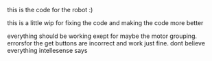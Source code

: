 this is the code for the robot :)

this is a little wip for fixing the code and making the code more better 

everything should be working exept for maybe the motor grouping. errorsfor the get buttons are incorrect and work just fine.
dont believe everything intellesense says
